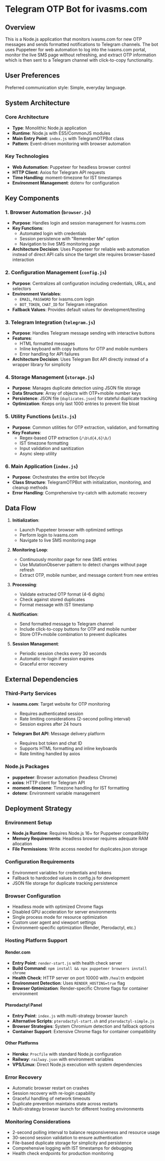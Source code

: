 # Telegram OTP Bot for ivasms.com

## Overview

This is a Node.js application that monitors ivasms.com for new OTP messages and sends formatted notifications to Telegram channels. The bot uses Puppeteer for web automation to log into the ivasms.com portal, monitor the live SMS page without refreshing, and extract OTP information which is then sent to a Telegram channel with click-to-copy functionality.

## User Preferences

Preferred communication style: Simple, everyday language.

## System Architecture

### Core Architecture
- **Type**: Monolithic Node.js application
- **Runtime**: Node.js with ES5/CommonJS modules
- **Main Entry Point**: `index.js` with TelegramOTPBot class
- **Pattern**: Event-driven monitoring with browser automation

### Key Technologies
- **Web Automation**: Puppeteer for headless browser control
- **HTTP Client**: Axios for Telegram API requests
- **Time Handling**: moment-timezone for IST timestamps
- **Environment Management**: dotenv for configuration

## Key Components

### 1. Browser Automation (`browser.js`)
- **Purpose**: Handles login and session management for ivasms.com
- **Key Functions**:
  - Automated login with credentials
  - Session persistence with "Remember Me" option
  - Navigation to live SMS monitoring page
- **Architecture Decision**: Uses Puppeteer for reliable web automation instead of direct API calls since the target site requires browser-based interaction

### 2. Configuration Management (`config.js`)
- **Purpose**: Centralizes all configuration including credentials, URLs, and selectors
- **Environment Variables**: 
  - `EMAIL`, `PASSWORD` for ivasms.com login
  - `BOT_TOKEN`, `CHAT_ID` for Telegram integration
- **Fallback Values**: Provides default values for development/testing

### 3. Telegram Integration (`telegram.js`)
- **Purpose**: Handles Telegram message sending with interactive buttons
- **Features**:
  - HTML formatted messages
  - Inline keyboard with copy buttons for OTP and mobile numbers
  - Error handling for API failures
- **Architecture Decision**: Uses Telegram Bot API directly instead of a wrapper library for simplicity

### 4. Storage Management (`storage.js`)
- **Purpose**: Manages duplicate detection using JSON file storage
- **Data Structure**: Array of objects with OTP+mobile number keys
- **Persistence**: JSON file (`duplicates.json`) for stateful duplicate tracking
- **Optimization**: Keeps only last 1000 entries to prevent file bloat

### 5. Utility Functions (`utils.js`)
- **Purpose**: Common utilities for OTP extraction, validation, and formatting
- **Key Features**:
  - Regex-based OTP extraction (`/\b\d{4,6}\b/`)
  - IST timezone formatting
  - Input validation and sanitization
  - Async sleep utility

### 6. Main Application (`index.js`)
- **Purpose**: Orchestrates the entire bot lifecycle
- **Class Structure**: TelegramOTPBot with initialization, monitoring, and cleanup methods
- **Error Handling**: Comprehensive try-catch with automatic recovery

## Data Flow

1. **Initialization**:
   - Launch Puppeteer browser with optimized settings
   - Perform login to ivasms.com
   - Navigate to live SMS monitoring page

2. **Monitoring Loop**:
   - Continuously monitor page for new SMS entries
   - Use MutationObserver pattern to detect changes without page refresh
   - Extract OTP, mobile number, and message content from new entries

3. **Processing**:
   - Validate extracted OTP format (4-6 digits)
   - Check against stored duplicates
   - Format message with IST timestamp

4. **Notification**:
   - Send formatted message to Telegram channel
   - Include click-to-copy buttons for OTP and mobile number
   - Store OTP+mobile combination to prevent duplicates

5. **Session Management**:
   - Periodic session checks every 30 seconds
   - Automatic re-login if session expires
   - Graceful error recovery

## External Dependencies

### Third-Party Services
- **ivasms.com**: Target website for OTP monitoring
  - Requires authenticated session
  - Rate limiting considerations (2-second polling interval)
  - Session expires after 24 hours

- **Telegram Bot API**: Message delivery platform
  - Requires bot token and chat ID
  - Supports HTML formatting and inline keyboards
  - Rate limiting handled by axios

### Node.js Packages
- **puppeteer**: Browser automation (headless Chrome)
- **axios**: HTTP client for Telegram API
- **moment-timezone**: Timezone handling for IST formatting
- **dotenv**: Environment variable management

## Deployment Strategy

### Environment Setup
- **Node.js Runtime**: Requires Node.js 16+ for Puppeteer compatibility
- **Memory Requirements**: Headless browser requires adequate RAM allocation
- **File Permissions**: Write access needed for duplicates.json storage

### Configuration Requirements
- Environment variables for credentials and tokens
- Fallback to hardcoded values in config.js for development
- JSON file storage for duplicate tracking persistence

### Browser Configuration
- Headless mode with optimized Chrome flags
- Disabled GPU acceleration for server environments
- Single process mode for resource optimization
- Custom user agent and viewport settings
- Environment-specific optimization (Render, Pterodactyl, etc.)

### Hosting Platform Support

#### Render.com
- **Entry Point**: `render-start.js` with health check server
- **Build Command**: `npm install && npx puppeteer browsers install chrome`
- **Health Check**: HTTP server on port 10000 with `/health` endpoint
- **Environment Detection**: Uses `RENDER_HOSTING=true` flag
- **Browser Optimization**: Render-specific Chrome flags for container environment

#### Pterodactyl Panel
- **Entry Point**: `index.js` with multi-strategy browser launch
- **Alternative Scripts**: `pterodactyl-start.sh` and `pterodactyl-simple.js`
- **Browser Strategies**: System Chromium detection and fallback options
- **Container Support**: Extensive Chrome flags for container compatibility

#### Other Platforms
- **Heroku**: `Procfile` with standard Node.js configuration
- **Railway**: `railway.json` with environment variables
- **VPS/Linux**: Direct Node.js execution with system dependencies

### Error Recovery
- Automatic browser restart on crashes
- Session recovery with re-login capability
- Graceful handling of network timeouts
- Duplicate prevention maintains state across restarts
- Multi-strategy browser launch for different hosting environments

### Monitoring Considerations
- 2-second polling interval to balance responsiveness and resource usage
- 30-second session validation to ensure authentication
- File-based duplicate storage for simplicity and persistence
- Comprehensive logging with IST timestamps for debugging
- Health check endpoints for production monitoring